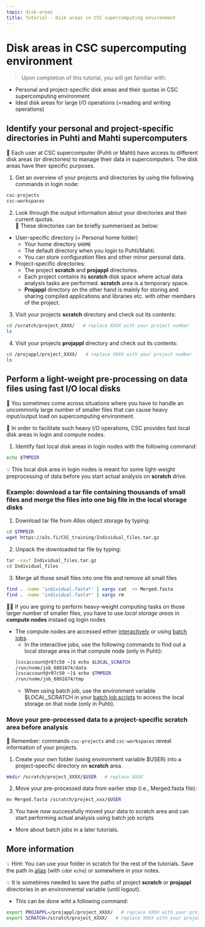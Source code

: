 ```yaml
---
topic: disk-areas
title: Tutorial - Disk areas in CSC supercomputing environment
---
```


# Disk areas in CSC supercomputing environment

> Upon completion of this tutorial, you will get familiar with:
- Personal and project-specific disk areas and their quotas in CSC supercomputing environment
- Ideal disk areas for large I/O operations (=reading and writing operations)

## Identify your personal and project-specific directories in Puhti and Mahti supercomputers

💬 Each user at CSC supercomputer (Puhti or Mahti) have access to different disk areas (or directories) to manage their data in supercomputers. The disk areas have their specific purposes. 

1. Get an overview of your projects and directories by using the following commands in login node:
```bash
csc-projects
csc-workspaces 
```
2. Look through the output information about your directories and their current quotas.  
💬 These directories can be briefly summerised as below:
- User-specific directory (= Personal home folder)
   - Your home directory `$HOME`
   - The default directory when you login to Puhti/Mahti. 
   - You can store configuration files and other minor personal data. 
- Project-specific directories: 
   - The project **scratch** and **projappl** directories. 
   - Each project contains its **scratch** disk space where actual data analysis tasks are performed. **scratch** area is a temporary space.
   - **Projappl** directory on the other hand is mainly for storing and sharing compiled applications and libraries etc. with other members of the project. 
3. Visit your projects **scratch** directory and check out its contents:
```bash
cd /scratch/project_XXXX/   # replace XXXX with your project number
ls
```
4. Visit your projects **projappl** directory and check out its contents:
```bash
cd /projappl/project_XXXX/   # replace XXXX with your project number
ls
```

## Perform a light-weight pre-processing on data files using fast I/O local disks

💬 You sometimes come across situations where you have to handle an uncommonly large number of smaller files that can cause heavy input/output load on supercomputing environment. 

💬 In order to facilitate such heavy I/O operations, CSC provides fast local disk areas in login and compute nodes.

1. Identify fast local disk areas in login nodes with the following command:
```bash
echo $TMPDIR
```

💡 This local disk area in login nodes is meant for some light-weight preprocessing of data before you start actual analysis on **scratch** drive. 

### Example: download a tar file containing thousands of small files and merge the files into one big file in the local storage disks

1. Download tar file from *Allas* object storage by typing:
```bash 
cd $TMPDIR           
wget https://a3s.fi/CSC_training/Individual_files.tar.gz
```
2. Unpack the downloaded tar file by typing:
```bash
tar -xavf Individual_files.tar.gz
cd Individual_files
```
3. Merge all those small files into one file and remove all small files
```bash
find . -name 'individual.fasta*' | xargs cat  >> Merged.fasta
find . -name 'individual.fasta*' | xargs rm
```

☝🏻 If you are going to perform heavy-weight computing tasks on those larger number of smaller files, you have to use *local storage areas* in **compute nodes** instaad og login nodes
- The compute nodes are accessed either [interactively](https://docs.csc.fi/computing/running/interactive-usage/) or using [batch jobs](https://docs.csc.fi/computing/running/creating-job-scripts-puhti).
   - In the interactive jobs, use the following commands to find out a local storage area in that compute node (only in Puhti):
   ```bash
   [cscaccount@r07c50 ~]$ echo $LOCAL_SCRATCH
   /run/nvme/job_6891674/data
   [cscaccount@r07c50 ~]$ echo $TMPDIR
   /run/nvme/job_6891674/tmp
   ```
   - When using batch job, use the environment variable $LOCAL_SCRATCH in your [batch job scripts](https://docs.csc.fi/computing/running/creating-job-scripts-puhti/#local-storage) to access the local storage on that node (only in Puhti).

### Move your pre-processed data to a project-specific scratch area before analysis

💭 Remember: commands `csc-projects` and `csc-workspaces` reveal information of your projects. 

1. Create your own folder (using environment variable $USER) into a project-specific directory on **scratch** area.
```bash
mkdir /scratch/project_XXXX/$USER   # replace XXXX
```
2. Move your pre-processed data from earlier step (i.e., Merged.fasta file):
```bash
mv Merged.fasta /scratch/project_xxx/$USER
```
3. You have now successfully moved your data to scratch area and can start performing actual analysis using batch job scripts 
- More about batch jobs in a later tutorials.

## More information

💡 Hint: You can use your folder in scratch for the rest of the tutorials. Save the path in [alias](https://www.shell-tips.com/bash/alias/) (with `cd`or `echo`) or somewhere in your notes. 

💡 It is sometimes needed to save the paths of project **scratch** or **projappl** directories in an environmental variable (until logout).
- This can be done wiht a following command:
```bash
export PROJAPPL=/projappl/project_XXXX/   # replace XXXX with your project number
export SCRATCH=/scratch/project_XXXX/   # replace XXXX with your project number
```

